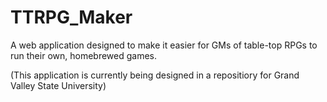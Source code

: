 # TTRPG_Maker
A web application designed to make it easier for GMs of table-top RPGs to run their own, homebrewed games.

(This application is currently being designed in a repositiory for Grand Valley State University)
